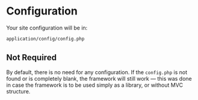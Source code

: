 # Configuration
Your site configuration will be in:
```bash no-line-numbers
application/config/config.php
```

## Not Required
By default, there is no need for any configuration. If the `config.php` is not found or is completely blank, the framework will still work — this was
done in case the framework is to be used simply as a library, or without MVC structure.